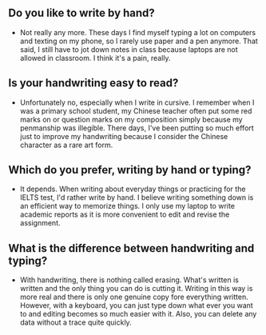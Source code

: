 ## Do you like to write by hand?
- Not really any more. These days I find myself typing a lot on computers and texting on my phone, so I rarely use paper and a pen anymore. That said, I still have to jot down notes in class because laptops are not allowed in classroom. I think it's a pain, really.
## Is your handwriting easy to read?
- Unfortunately no, especially when I write in cursive. I remember when I was a primary school student, my Chinese teacher often put some red marks on or question marks on my composition simply because my penmanship was illegible. There days, I've been putting so much effort just to improve my handwriting because I consider the Chinese character as a rare art form.
## Which do you prefer, writing by hand or typing?
- It depends. When writing about everyday things or practicing for the IELTS test, I'd rather write by hand. I believe writing something down is an efficient way to memorize things. I only use my laptop to write academic reports as it is more convenient to edit and revise the assignment.
## What is the difference between handwriting and typing?
- With handwriting, there is nothing called erasing. What's written is written and the only thing you can do is cutting it. Writing in this way is more real and there is only one genuine copy fore everything written. However, with a keyboard, you can just type down what ever you want to and editing becomes so much easier with it. Also, you can delete any data without a trace quite quickly.
